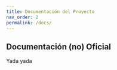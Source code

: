 ```yaml
---
title: Documentación del Proyecto
nav_order: 2
permalink: /docs/
---
```


## Documentación (no) Oficial

Yada yada